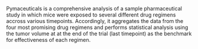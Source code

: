 Pymaceuticals is a comprehensive analysis of a sample pharmaceutical study in which mice were exposed to several different drug regimens accross various timepoints.
Accordingly, it aggregates the data from the four most promising drug regimens and performs statistical analysis using the tumor volume at at the end of the trial (last timepoint) as the benchmark for effectiveness of each regimen.
